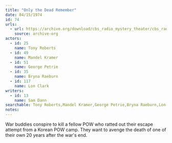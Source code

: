```yaml
---
title: "Only the Dead Remember"
date: 04/15/1974
id: 74
urls: 
  - url: https://archive.org/download/cbs_radio_mystery_theater/cbs_radio_mystery_theater-0051-0100.zip/cbs_radio_mystery_theater-0051-0100%2Fcbsrmt_0074_only_the_dead_remember.mp3
    source: archive-org
actors:  
  - id: 25
    name: Tony Roberts  
  - id: 49
    name: Mandel Kramer  
  - id: 51
    name: George Petrie  
  - id: 35
    name: Bryna Raeburn  
  - id: 117
    name: Lon Clark
writers:  
  - id: 13
    name: Sam Dann
searchable: Tony Roberts,Mandel Kramer,George Petrie,Bryna Raeburn,Lon Clark Sam Dann
notes:  
---
```

War buddies conspire to kill a fellow POW who ratted out their escape attempt from a Korean POW camp. They want to avenge the death of one of their own 20 years after the war's end.